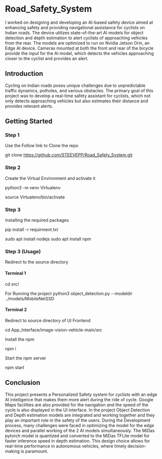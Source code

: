 # Road_Safety_System
  I worked on designing and developing an AI-based safety device aimed at enhancing safety and providing navigational assistance for cyclists on Indian roads. The device utilizes state-of-the-art AI models for object detection and depth estimation to alert cyclists of approaching vehicles from the rear. The models are optimized to run on Nvidia Jetson Orin, an Edge AI device. Cameras mounted at both the front and rear of the bicycle provide the input for the AI model, which detects the vehicles approaching closer to the cyclist and provides an alert.

## Introduction
  Cycling on Indian roads poses unique challenges due to unpredictable traffic dynamics, potholes, and various obstacles. The primary goal of this project was to develop a real-time safety assistant for cyclists, which not only detects approaching vehicles but also estimates their distance and provides relevant alerts.

## Getting Started
### Step 1
Use the Follow link to Clone the repo

git clone https://github.com/STEEVEPP/Road_Safety_System.git

### Step 2
Create the Virtual Environment and activate it

python3 -m venv Virtualenv

source Virtualenv/bin/activate

### Step 3
installing the required packages

pip install -r requirment.txt

sudo apt install nodejs
sudo apt install npm

### Step 3 (Usage)
Redirect to the source directory
#### Terminal 1

cd src/

For Running the project
python3 object_detection.py --modeldir ../models/MobileNetSSD

#### Terminal 2
Redirect to source directory of UI Frontend

cd App_Interface/image-vision-vehicle-main/src

Install the npm

npm i

Start the npm server

npm start

## Conclusion
  This project presents a Personalized Safety system for cyclists with an edge AI intelligence that makes them more alert during the ride of cycle. Google Maps facilities are also provided for the navigation and the speed of the cycle is also displayed in the UI interface. In the project Object Detection and Depth estimation models are integrated and working together and they play an important role in the safety of the users.
 	During the Development process, many challenges were faced in optimizing the model for the edge devices and parallel working of the 2 AI models simultaneously. The MiDas pytorch model is quantized and converted to the MiDas TFLite model for faster inference speed in depth estimation. This design choice allows for real-time performance in autonomous vehicles, where timely decision-making is paramount.







